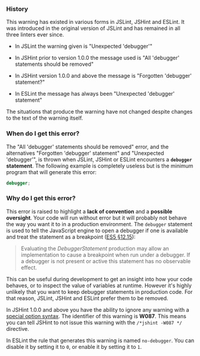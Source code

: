 <!---
{
    "titles": [
        "All 'debugger' statements should be removed",
        "Forgotten 'debugger' statement?",
        "Unexpected 'debugger'",
        "Unexpected 'debugger' statement",
        "W087"
    ],
    "slugs": [
        "all-debugger-statements-should-be-removed",
        "forgotten-debugger-statement",
        "unexpected-debugger",
        "unexpected-debugger-statement",
        "w087"
    ],
    "linters": [
        "jslint",
        "jshint",
        "eslint"
    ],
    "author": "jallardice"
}
-->

### History

This warning has existed in various forms in JSLint, JSHint and ESLint. It was
introduced in the original version of JSLint and has remained in all three
linters ever since.

 - In JSLint the warning given is "Unexpected 'debugger'"

 - In JSHint prior to version 1.0.0 the message used is "All 'debugger'
   statements should be removed"

 - In JSHint version 1.0.0 and above the message is "Forgotten 'debugger'
   statement?"

 - In ESLint the message has always been "Unexpected 'debugger' statement"

The situations that produce the warning have not changed despite changes to the
text of the warning itself.

### When do I get this error?

The "All 'debugger' statements should be removed" error, and the alternatives
"Forgotten 'debugger' statement" and "Unexpected 'debugger'", is thrown when
JSLint, JSHint or ESLint encounters a **`debugger` statement**. The following
example is completely useless but is the minimum program that will generate this
error:

<!---
{
    "linter": "jslint"
}
-->
```javascript
debugger;
```

### Why do I get this error?

This error is raised to highlight a **lack of convention** and a **possible
oversight**. Your code will run without error but it will probably not behave
the way you want it to in a production environment. The `debugger` statement is
used to tell the JavaScript engine to open a debugger if one is available and
treat the statement as a breakpoint ([ES5 &sect;12.15][es5-12.15]):

> Evaluating the *DebuggerStatement* production may allow an implementation to
> cause a breakpoint when run under a debugger. If a debugger is not present or
> active this statement has no observable effect.

This can be useful during development to get an insight into how your code
behaves, or to inspect the value of variables at runtime. However it's highly
unlikely that you want to keep debugger statements in production code. For that
reason, JSLint, JSHint and ESLint prefer them to be removed.

In JSHint 1.0.0 and above you have the ability to ignore any warning with a
[special option syntax][jshintopts]. The identifier of this warning is **W087**.
This means you can tell JSHint to not issue this warning with the `/*jshint
-W087 */` directive.

In ESLint the rule that generates this warning is named `no-debugger`. You can
disable it by setting it to `0`, or enable it by setting it to `1`.

[es5-12.15]: http://es5.github.com/#x12.15
[jshintopts]: http://jshint.com/docs/#options
